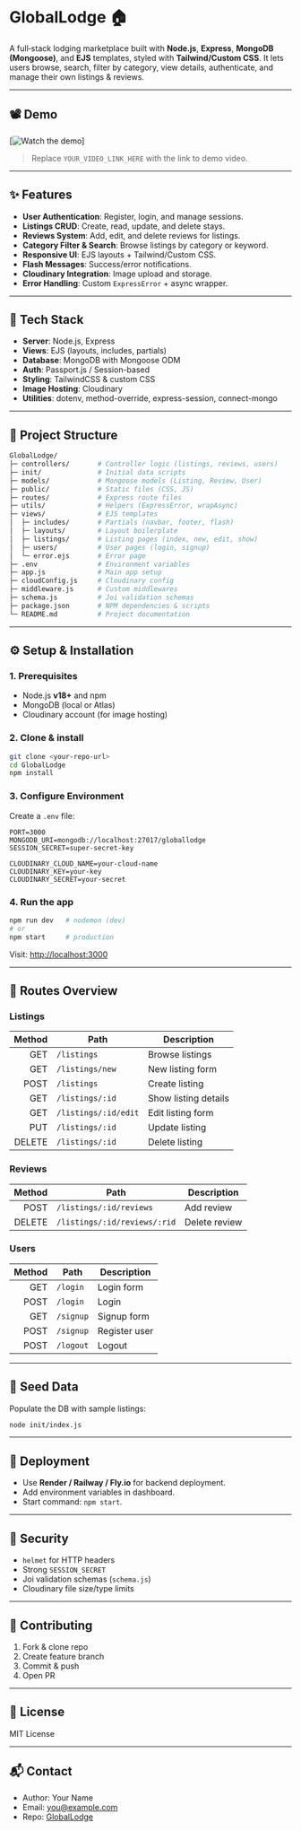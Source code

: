 # GlobalLodge 🏠

A full‑stack lodging marketplace built with **Node.js**, **Express**, **MongoDB (Mongoose)**, and **EJS** templates, styled with **Tailwind/Custom CSS**. It lets users browse, search, filter by category, view details, authenticate, and manage their own listings & reviews.

---

## 📽️ Demo

[![Watch the demo](https://drive.google.com/drive/folders/1Q9m4qcA15gycXZxRbvN3lIx_Zhlxa0-C?usp=drive_link)]

> Replace `YOUR_VIDEO_LINK_HERE` with the link to demo video.

---

## ✨ Features

* **User Authentication**: Register, login, and manage sessions.
* **Listings CRUD**: Create, read, update, and delete stays.
* **Reviews System**: Add, edit, and delete reviews for listings.
* **Category Filter & Search**: Browse listings by category or keyword.
* **Responsive UI**: EJS layouts + Tailwind/Custom CSS.
* **Flash Messages**: Success/error notifications.
* **Cloudinary Integration**: Image upload and storage.
* **Error Handling**: Custom `ExpressError` + async wrapper.

---

## 🧱 Tech Stack

* **Server**: Node.js, Express
* **Views**: EJS (layouts, includes, partials)
* **Database**: MongoDB with Mongoose ODM
* **Auth**: Passport.js / Session-based
* **Styling**: TailwindCSS & custom CSS
* **Image Hosting**: Cloudinary
* **Utilities**: dotenv, method-override, express-session, connect-mongo

---

## 📁 Project Structure

```bash
GlobalLodge/
├─ controllers/       # Controller logic (listings, reviews, users)
├─ init/              # Initial data scripts
├─ models/            # Mongoose models (Listing, Review, User)
├─ public/            # Static files (CSS, JS)
├─ routes/            # Express route files
├─ utils/             # Helpers (ExpressError, wrapAsync)
├─ views/             # EJS templates
│  ├─ includes/       # Partials (navbar, footer, flash)
│  ├─ layouts/        # Layout boilerplate
│  ├─ listings/       # Listing pages (index, new, edit, show)
│  ├─ users/          # User pages (login, signup)
│  └─ error.ejs       # Error page
├─ .env               # Environment variables
├─ app.js             # Main app setup
├─ cloudConfig.js     # Cloudinary config
├─ middleware.js      # Custom middlewares
├─ schema.js          # Joi validation schemas
├─ package.json       # NPM dependencies & scripts
└─ README.md          # Project documentation
```

---

## ⚙️ Setup & Installation

### 1. Prerequisites

* Node.js **v18+** and npm
* MongoDB (local or Atlas)
* Cloudinary account (for image hosting)

### 2. Clone & install

```bash
git clone <your-repo-url>
cd GlobalLodge
npm install
```

### 3. Configure Environment

Create a `.env` file:
```dotenv
PORT=3000
MONGODB_URI=mongodb://localhost:27017/globallodge
SESSION_SECRET=super-secret-key

CLOUDINARY_CLOUD_NAME=your-cloud-name
CLOUDINARY_KEY=your-key
CLOUDINARY_SECRET=your-secret
```

### 4. Run the app

```bash
npm run dev   # nodemon (dev)
# or
npm start     # production
```

Visit: [http://localhost:3000](http://localhost:3000)

---

## 🧭 Routes Overview

### Listings

| Method | Path                 | Description          |
| -----: | -------------------- | -------------------- |
|    GET | `/listings`          | Browse listings      |
|    GET | `/listings/new`      | New listing form     |
|   POST | `/listings`          | Create listing       |
|    GET | `/listings/:id`      | Show listing details |
|    GET | `/listings/:id/edit` | Edit listing form    |
|    PUT | `/listings/:id`      | Update listing       |
| DELETE | `/listings/:id`      | Delete listing       |

### Reviews

| Method | Path                         | Description   |
| -----: | ---------------------------- | ------------- |
|   POST | `/listings/:id/reviews`      | Add review    |
| DELETE | `/listings/:id/reviews/:rid` | Delete review |

### Users

| Method | Path      | Description   |
| -----: | --------- | ------------- |
|    GET | `/login`  | Login form    |
|   POST | `/login`  | Login         |
|    GET | `/signup` | Signup form   |
|   POST | `/signup` | Register user |
|   POST | `/logout` | Logout        |

---

## 🌱 Seed Data

Populate the DB with sample listings:

```bash
node init/index.js
```

---

## 🚀 Deployment

* Use **Render / Railway / Fly.io** for backend deployment.
* Add environment variables in dashboard.
* Start command: `npm start`.

---

## 🔐 Security

* `helmet` for HTTP headers
* Strong `SESSION_SECRET`
* Joi validation schemas (`schema.js`)
* Cloudinary file size/type limits

---

## 🤝 Contributing

1. Fork & clone repo
2. Create feature branch
3. Commit & push
4. Open PR

---

## 📄 License

MIT License

---

## 📬 Contact

* Author: Your Name
* Email: [you@example.com](mailto:you@example.com)
* Repo: [GlobalLodge](https://github.com/yourusername/GlobalLodge)
